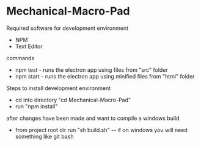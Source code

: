 # Mechanical-Macro-Pad


Required software for development environment

- NPM
- Text Editor


commands
- npm test - runs the electron app using files from "src" folder
- npm start - runs the electron app using minified files from "html" folder


Steps to install development environment

- cd into directory "cd Mechanical-Macro-Pad"
- run "npm install"


after changes have been made and want to compile a windows build

- from project root dir run "sh build.sh"  -- if on windows you will need something like git bash
